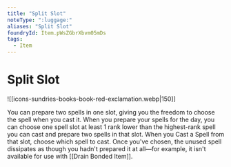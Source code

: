 ```yaml
---
title: "Split Slot"
noteType: ":luggage:"
aliases: "Split Slot"
foundryId: Item.pWsZGbrXbvm05mDs
tags:
  - Item
---
```


# Split Slot
![[icons-sundries-books-book-red-exclamation.webp|150]]

You can prepare two spells in one slot, giving you the freedom to choose the spell when you cast it. When you prepare your spells for the day, you can choose one spell slot at least 1 rank lower than the highest-rank spell you can cast and prepare two spells in that slot. When you Cast a Spell from that slot, choose which spell to cast. Once you've chosen, the unused spell dissipates as though you hadn't prepared it at all—for example, it isn't available for use with [[Drain Bonded Item]].
